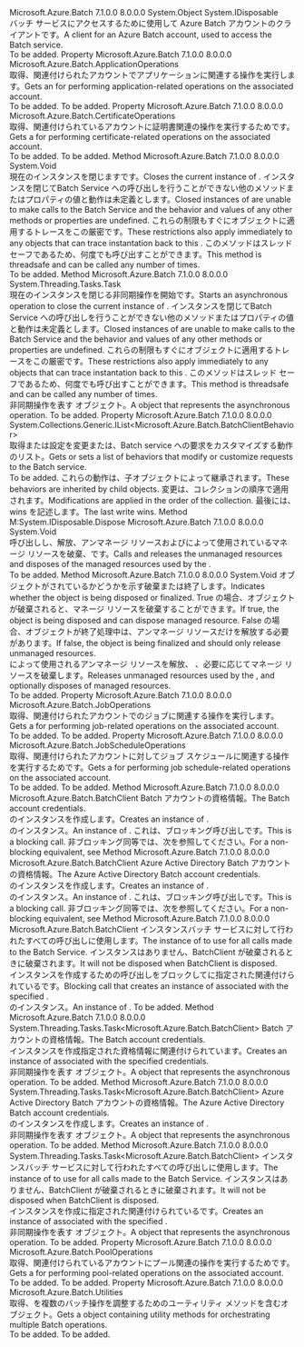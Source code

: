 <Type Name="BatchClient" FullName="Microsoft.Azure.Batch.BatchClient">
  <TypeSignature Language="C#" Value="public class BatchClient : IDisposable" />
  <TypeSignature Language="ILAsm" Value=".class public auto ansi beforefieldinit BatchClient extends System.Object implements class System.IDisposable" />
  <TypeSignature Language="DocId" Value="T:Microsoft.Azure.Batch.BatchClient" />
  <TypeSignature Language="VB.NET" Value="Public Class BatchClient&#xA;Implements IDisposable" />
  <TypeSignature Language="F#" Value="type BatchClient = class&#xA;    interface IDisposable" />
  <AssemblyInfo>
    <AssemblyName>Microsoft.Azure.Batch</AssemblyName>
    <AssemblyVersion>7.1.0.0</AssemblyVersion>
    <AssemblyVersion>8.0.0.0</AssemblyVersion>
  </AssemblyInfo>
  <Base>
    <BaseTypeName>System.Object</BaseTypeName>
  </Base>
  <Interfaces>
    <Interface>
      <InterfaceName>System.IDisposable</InterfaceName>
    </Interface>
  </Interfaces>
  <Docs>
    <summary>
            <span data-ttu-id="ccb9d-101">バッチ サービスにアクセスするために使用して Azure Batch アカウントのクライアントです。</span><span class="sxs-lookup"><span data-stu-id="ccb9d-101">A client for an Azure Batch account, used to access the Batch service.</span></span>
            </summary>
    <remarks>To be added.</remarks>
  </Docs>
  <Members>
    <Member MemberName="ApplicationOperations">
      <MemberSignature Language="C#" Value="public Microsoft.Azure.Batch.ApplicationOperations ApplicationOperations { get; }" />
      <MemberSignature Language="ILAsm" Value=".property instance class Microsoft.Azure.Batch.ApplicationOperations ApplicationOperations" />
      <MemberSignature Language="DocId" Value="P:Microsoft.Azure.Batch.BatchClient.ApplicationOperations" />
      <MemberSignature Language="VB.NET" Value="Public ReadOnly Property ApplicationOperations As ApplicationOperations" />
      <MemberSignature Language="F#" Value="member this.ApplicationOperations : Microsoft.Azure.Batch.ApplicationOperations" Usage="Microsoft.Azure.Batch.BatchClient.ApplicationOperations" />
      <MemberType>Property</MemberType>
      <AssemblyInfo>
        <AssemblyName>Microsoft.Azure.Batch</AssemblyName>
        <AssemblyVersion>7.1.0.0</AssemblyVersion>
        <AssemblyVersion>8.0.0.0</AssemblyVersion>
      </AssemblyInfo>
      <ReturnValue>
        <ReturnType>Microsoft.Azure.Batch.ApplicationOperations</ReturnType>
      </ReturnValue>
      <Docs>
        <summary>
            <span data-ttu-id="ccb9d-102">取得、<see cref="P:Microsoft.Azure.Batch.BatchClient.ApplicationOperations" />関連付けられたアカウントでアプリケーションに関連する操作を実行します。</span><span class="sxs-lookup"><span data-stu-id="ccb9d-102">Gets an <see cref="P:Microsoft.Azure.Batch.BatchClient.ApplicationOperations" /> for performing application-related operations on the associated account.</span></span>
            </summary>
        <value>To be added.</value>
        <remarks>To be added.</remarks>
      </Docs>
    </Member>
    <Member MemberName="CertificateOperations">
      <MemberSignature Language="C#" Value="public Microsoft.Azure.Batch.CertificateOperations CertificateOperations { get; }" />
      <MemberSignature Language="ILAsm" Value=".property instance class Microsoft.Azure.Batch.CertificateOperations CertificateOperations" />
      <MemberSignature Language="DocId" Value="P:Microsoft.Azure.Batch.BatchClient.CertificateOperations" />
      <MemberSignature Language="VB.NET" Value="Public ReadOnly Property CertificateOperations As CertificateOperations" />
      <MemberSignature Language="F#" Value="member this.CertificateOperations : Microsoft.Azure.Batch.CertificateOperations" Usage="Microsoft.Azure.Batch.BatchClient.CertificateOperations" />
      <MemberType>Property</MemberType>
      <AssemblyInfo>
        <AssemblyName>Microsoft.Azure.Batch</AssemblyName>
        <AssemblyVersion>7.1.0.0</AssemblyVersion>
        <AssemblyVersion>8.0.0.0</AssemblyVersion>
      </AssemblyInfo>
      <ReturnValue>
        <ReturnType>Microsoft.Azure.Batch.CertificateOperations</ReturnType>
      </ReturnValue>
      <Docs>
        <summary>
            <span data-ttu-id="ccb9d-103">取得、<see cref="P:Microsoft.Azure.Batch.BatchClient.CertificateOperations" />関連付けられているアカウントに証明書関連の操作を実行するためです。</span><span class="sxs-lookup"><span data-stu-id="ccb9d-103">Gets a <see cref="P:Microsoft.Azure.Batch.BatchClient.CertificateOperations" /> for performing certificate-related operations on the associated account.</span></span>
            </summary>
        <value>To be added.</value>
        <remarks>To be added.</remarks>
      </Docs>
    </Member>
    <Member MemberName="Close">
      <MemberSignature Language="C#" Value="public void Close ();" />
      <MemberSignature Language="ILAsm" Value=".method public hidebysig instance void Close() cil managed" />
      <MemberSignature Language="DocId" Value="M:Microsoft.Azure.Batch.BatchClient.Close" />
      <MemberSignature Language="VB.NET" Value="Public Sub Close ()" />
      <MemberSignature Language="F#" Value="member this.Close : unit -&gt; unit" Usage="batchClient.Close " />
      <MemberType>Method</MemberType>
      <AssemblyInfo>
        <AssemblyName>Microsoft.Azure.Batch</AssemblyName>
        <AssemblyVersion>7.1.0.0</AssemblyVersion>
        <AssemblyVersion>8.0.0.0</AssemblyVersion>
      </AssemblyInfo>
      <ReturnValue>
        <ReturnType>System.Void</ReturnType>
      </ReturnValue>
      <Parameters />
      <Docs>
        <summary>
            <span data-ttu-id="ccb9d-104">現在のインスタンスを閉じます<see cref="T:Microsoft.Azure.Batch.BatchClient" />です。</span><span class="sxs-lookup"><span data-stu-id="ccb9d-104">Closes the current instance of <see cref="T:Microsoft.Azure.Batch.BatchClient" />.</span></span>  
            <span data-ttu-id="ccb9d-105">インスタンスを閉じて<see cref="T:Microsoft.Azure.Batch.BatchClient" />Batch Service への呼び出しを行うことができない他のメソッドまたはプロパティの値と動作は未定義とします。</span><span class="sxs-lookup"><span data-stu-id="ccb9d-105">Closed instances of <see cref="T:Microsoft.Azure.Batch.BatchClient" /> are unable to make calls to the Batch Service and the behavior and values of any other methods or properties are undefined.</span></span> <span data-ttu-id="ccb9d-106">これらの制限もすぐにオブジェクトに適用するトレースをこの厳密<see cref="T:Microsoft.Azure.Batch.BatchClient" />です。</span><span class="sxs-lookup"><span data-stu-id="ccb9d-106">These restrictions also apply immediately to any objects that can trace instantation back to this <see cref="T:Microsoft.Azure.Batch.BatchClient" />.</span></span>
            <span data-ttu-id="ccb9d-107">このメソッドはスレッド セーフであるため、何度でも呼び出すことができます。</span><span class="sxs-lookup"><span data-stu-id="ccb9d-107">This method is threadsafe and can be called any number of times.</span></span>
            </summary>
        <remarks>To be added.</remarks>
      </Docs>
    </Member>
    <Member MemberName="CloseAsync">
      <MemberSignature Language="C#" Value="public System.Threading.Tasks.Task CloseAsync ();" />
      <MemberSignature Language="ILAsm" Value=".method public hidebysig instance class System.Threading.Tasks.Task CloseAsync() cil managed" />
      <MemberSignature Language="DocId" Value="M:Microsoft.Azure.Batch.BatchClient.CloseAsync" />
      <MemberSignature Language="VB.NET" Value="Public Function CloseAsync () As Task" />
      <MemberSignature Language="F#" Value="member this.CloseAsync : unit -&gt; System.Threading.Tasks.Task" Usage="batchClient.CloseAsync " />
      <MemberType>Method</MemberType>
      <AssemblyInfo>
        <AssemblyName>Microsoft.Azure.Batch</AssemblyName>
        <AssemblyVersion>7.1.0.0</AssemblyVersion>
        <AssemblyVersion>8.0.0.0</AssemblyVersion>
      </AssemblyInfo>
      <ReturnValue>
        <ReturnType>System.Threading.Tasks.Task</ReturnType>
      </ReturnValue>
      <Parameters />
      <Docs>
        <summary>
            <span data-ttu-id="ccb9d-108">現在のインスタンスを閉じる非同期操作を開始<see cref="T:Microsoft.Azure.Batch.BatchClient" />です。</span><span class="sxs-lookup"><span data-stu-id="ccb9d-108">Starts an asynchronous operation to close the current instance of <see cref="T:Microsoft.Azure.Batch.BatchClient" />.</span></span>  
            <span data-ttu-id="ccb9d-109">インスタンスを閉じて<see cref="T:Microsoft.Azure.Batch.BatchClient" />Batch Service への呼び出しを行うことができない他のメソッドまたはプロパティの値と動作は未定義とします。</span><span class="sxs-lookup"><span data-stu-id="ccb9d-109">Closed instances of <see cref="T:Microsoft.Azure.Batch.BatchClient" /> are unable to make calls to the Batch Service and the behavior and values of any other methods or properties are undefined.</span></span> <span data-ttu-id="ccb9d-110">これらの制限もすぐにオブジェクトに適用するトレースをこの厳密<see cref="T:Microsoft.Azure.Batch.BatchClient" />です。</span><span class="sxs-lookup"><span data-stu-id="ccb9d-110">These restrictions also apply immediately to any objects that can trace instantation back to this <see cref="T:Microsoft.Azure.Batch.BatchClient" />.</span></span>
            <span data-ttu-id="ccb9d-111">このメソッドはスレッド セーフであるため、何度でも呼び出すことができます。</span><span class="sxs-lookup"><span data-stu-id="ccb9d-111">This method is threadsafe and can be called any number of times.</span></span>
            </summary>
        <returns><span data-ttu-id="ccb9d-112">非同期操作を表す <see cref="T:System.Threading.Tasks.Task" /> オブジェクト。</span><span class="sxs-lookup"><span data-stu-id="ccb9d-112">A <see cref="T:System.Threading.Tasks.Task" /> object that represents the asynchronous operation.</span></span></returns>
        <remarks>To be added.</remarks>
      </Docs>
    </Member>
    <Member MemberName="CustomBehaviors">
      <MemberSignature Language="C#" Value="public System.Collections.Generic.IList&lt;Microsoft.Azure.Batch.BatchClientBehavior&gt; CustomBehaviors { get; set; }" />
      <MemberSignature Language="ILAsm" Value=".property instance class System.Collections.Generic.IList`1&lt;class Microsoft.Azure.Batch.BatchClientBehavior&gt; CustomBehaviors" />
      <MemberSignature Language="DocId" Value="P:Microsoft.Azure.Batch.BatchClient.CustomBehaviors" />
      <MemberSignature Language="VB.NET" Value="Public Property CustomBehaviors As IList(Of BatchClientBehavior)" />
      <MemberSignature Language="F#" Value="member this.CustomBehaviors : System.Collections.Generic.IList&lt;Microsoft.Azure.Batch.BatchClientBehavior&gt; with get, set" Usage="Microsoft.Azure.Batch.BatchClient.CustomBehaviors" />
      <MemberType>Property</MemberType>
      <AssemblyInfo>
        <AssemblyName>Microsoft.Azure.Batch</AssemblyName>
        <AssemblyVersion>7.1.0.0</AssemblyVersion>
        <AssemblyVersion>8.0.0.0</AssemblyVersion>
      </AssemblyInfo>
      <ReturnValue>
        <ReturnType>System.Collections.Generic.IList&lt;Microsoft.Azure.Batch.BatchClientBehavior&gt;</ReturnType>
      </ReturnValue>
      <Docs>
        <summary>
            <span data-ttu-id="ccb9d-113">取得または設定を変更または、Batch service への要求をカスタマイズする動作のリスト。</span><span class="sxs-lookup"><span data-stu-id="ccb9d-113">Gets or sets a list of behaviors that modify or customize requests to the Batch service.</span></span>
            </summary>
        <value>To be added.</value>
        <remarks>
          <para><span data-ttu-id="ccb9d-114">これらの動作は、子オブジェクトによって継承されます。</span><span class="sxs-lookup"><span data-stu-id="ccb9d-114">These behaviors are inherited by child objects.</span></span></para>
          <para><span data-ttu-id="ccb9d-115">変更は、コレクションの順序で適用されます。</span><span class="sxs-lookup"><span data-stu-id="ccb9d-115">Modifications are applied in the order of the collection.</span></span> <span data-ttu-id="ccb9d-116">最後には、wins を記述します。</span><span class="sxs-lookup"><span data-stu-id="ccb9d-116">The last write wins.</span></span></para>
        </remarks>
      </Docs>
    </Member>
    <Member MemberName="Dispose">
      <MemberSignature Language="C#" Value="public void Dispose ();" />
      <MemberSignature Language="ILAsm" Value=".method public hidebysig newslot virtual instance void Dispose() cil managed" />
      <MemberSignature Language="DocId" Value="M:Microsoft.Azure.Batch.BatchClient.Dispose" />
      <MemberSignature Language="VB.NET" Value="Public Sub Dispose ()" />
      <MemberSignature Language="F#" Value="abstract member Dispose : unit -&gt; unit&#xA;override this.Dispose : unit -&gt; unit" Usage="batchClient.Dispose " />
      <MemberType>Method</MemberType>
      <Implements>
        <InterfaceMember>M:System.IDisposable.Dispose</InterfaceMember>
      </Implements>
      <AssemblyInfo>
        <AssemblyName>Microsoft.Azure.Batch</AssemblyName>
        <AssemblyVersion>7.1.0.0</AssemblyVersion>
        <AssemblyVersion>8.0.0.0</AssemblyVersion>
      </AssemblyInfo>
      <ReturnValue>
        <ReturnType>System.Void</ReturnType>
      </ReturnValue>
      <Parameters />
      <Docs>
        <summary>
            <span data-ttu-id="ccb9d-117">呼び出し<see cref="M:Microsoft.Azure.Batch.BatchClient.Close" />し、解放、アンマネージ リソースおよびによって使用されているマネージ リソースを破棄、<see cref="T:Microsoft.Azure.Batch.BatchClient" />です。</span><span class="sxs-lookup"><span data-stu-id="ccb9d-117">Calls <see cref="M:Microsoft.Azure.Batch.BatchClient.Close" /> and releases the unmanaged resources and disposes of the managed resources used by the <see cref="T:Microsoft.Azure.Batch.BatchClient" />.</span></span>
            </summary>
        <remarks>To be added.</remarks>
      </Docs>
    </Member>
    <Member MemberName="Dispose">
      <MemberSignature Language="C#" Value="protected virtual void Dispose (bool disposing);" />
      <MemberSignature Language="ILAsm" Value=".method familyhidebysig newslot virtual instance void Dispose(bool disposing) cil managed" />
      <MemberSignature Language="DocId" Value="M:Microsoft.Azure.Batch.BatchClient.Dispose(System.Boolean)" />
      <MemberSignature Language="VB.NET" Value="Protected Overridable Sub Dispose (disposing As Boolean)" />
      <MemberSignature Language="F#" Value="abstract member Dispose : bool -&gt; unit&#xA;override this.Dispose : bool -&gt; unit" Usage="batchClient.Dispose disposing" />
      <MemberType>Method</MemberType>
      <AssemblyInfo>
        <AssemblyName>Microsoft.Azure.Batch</AssemblyName>
        <AssemblyVersion>7.1.0.0</AssemblyVersion>
        <AssemblyVersion>8.0.0.0</AssemblyVersion>
      </AssemblyInfo>
      <ReturnValue>
        <ReturnType>System.Void</ReturnType>
      </ReturnValue>
      <Parameters>
        <Parameter Name="disposing" Type="System.Boolean" />
      </Parameters>
      <Docs>
        <param name="disposing"><span data-ttu-id="ccb9d-118">オブジェクトがされているかどうかを示す破棄または終了します。</span><span class="sxs-lookup"><span data-stu-id="ccb9d-118">Indicates whether the object is being disposed or finalized.</span></span>  <span data-ttu-id="ccb9d-119">True の場合、オブジェクトが破棄されると、マネージ リソースを破棄することができます。</span><span class="sxs-lookup"><span data-stu-id="ccb9d-119">If true, the object is being disposed and can dispose managed resource.</span></span>  <span data-ttu-id="ccb9d-120">False の場合、オブジェクトが終了処理中は、アンマネージ リソースだけを解放する必要があります。</span><span class="sxs-lookup"><span data-stu-id="ccb9d-120">If false, the object is being finalized and should only release unmanaged resources.</span></span></param>
        <summary>
            <span data-ttu-id="ccb9d-121">によって使用されるアンマネージ リソースを解放、 <see cref="T:Microsoft.Azure.Batch.BatchClient" />、必要に応じてマネージ リソースを破棄します。</span><span class="sxs-lookup"><span data-stu-id="ccb9d-121">Releases unmanaged resources used by the <see cref="T:Microsoft.Azure.Batch.BatchClient" />, and optionally disposes of managed resources.</span></span>
            </summary>
        <remarks>To be added.</remarks>
      </Docs>
    </Member>
    <Member MemberName="JobOperations">
      <MemberSignature Language="C#" Value="public Microsoft.Azure.Batch.JobOperations JobOperations { get; }" />
      <MemberSignature Language="ILAsm" Value=".property instance class Microsoft.Azure.Batch.JobOperations JobOperations" />
      <MemberSignature Language="DocId" Value="P:Microsoft.Azure.Batch.BatchClient.JobOperations" />
      <MemberSignature Language="VB.NET" Value="Public ReadOnly Property JobOperations As JobOperations" />
      <MemberSignature Language="F#" Value="member this.JobOperations : Microsoft.Azure.Batch.JobOperations" Usage="Microsoft.Azure.Batch.BatchClient.JobOperations" />
      <MemberType>Property</MemberType>
      <AssemblyInfo>
        <AssemblyName>Microsoft.Azure.Batch</AssemblyName>
        <AssemblyVersion>7.1.0.0</AssemblyVersion>
        <AssemblyVersion>8.0.0.0</AssemblyVersion>
      </AssemblyInfo>
      <ReturnValue>
        <ReturnType>Microsoft.Azure.Batch.JobOperations</ReturnType>
      </ReturnValue>
      <Docs>
        <summary>
            <span data-ttu-id="ccb9d-122">取得、<see cref="P:Microsoft.Azure.Batch.BatchClient.JobOperations" />関連付けられたアカウントでのジョブに関連する操作を実行します。</span><span class="sxs-lookup"><span data-stu-id="ccb9d-122">Gets a <see cref="P:Microsoft.Azure.Batch.BatchClient.JobOperations" /> for performing job-related operations on the associated account.</span></span>
            </summary>
        <value>To be added.</value>
        <remarks>To be added.</remarks>
      </Docs>
    </Member>
    <Member MemberName="JobScheduleOperations">
      <MemberSignature Language="C#" Value="public Microsoft.Azure.Batch.JobScheduleOperations JobScheduleOperations { get; }" />
      <MemberSignature Language="ILAsm" Value=".property instance class Microsoft.Azure.Batch.JobScheduleOperations JobScheduleOperations" />
      <MemberSignature Language="DocId" Value="P:Microsoft.Azure.Batch.BatchClient.JobScheduleOperations" />
      <MemberSignature Language="VB.NET" Value="Public ReadOnly Property JobScheduleOperations As JobScheduleOperations" />
      <MemberSignature Language="F#" Value="member this.JobScheduleOperations : Microsoft.Azure.Batch.JobScheduleOperations" Usage="Microsoft.Azure.Batch.BatchClient.JobScheduleOperations" />
      <MemberType>Property</MemberType>
      <AssemblyInfo>
        <AssemblyName>Microsoft.Azure.Batch</AssemblyName>
        <AssemblyVersion>7.1.0.0</AssemblyVersion>
        <AssemblyVersion>8.0.0.0</AssemblyVersion>
      </AssemblyInfo>
      <ReturnValue>
        <ReturnType>Microsoft.Azure.Batch.JobScheduleOperations</ReturnType>
      </ReturnValue>
      <Docs>
        <summary>
            <span data-ttu-id="ccb9d-123">取得、<see cref="P:Microsoft.Azure.Batch.BatchClient.JobScheduleOperations" />関連付けられたアカウントに対してジョブ スケジュールに関連する操作を実行するためです。</span><span class="sxs-lookup"><span data-stu-id="ccb9d-123">Gets a <see cref="P:Microsoft.Azure.Batch.BatchClient.JobScheduleOperations" /> for performing job schedule-related operations on the associated account.</span></span>
            </summary>
        <value>To be added.</value>
        <remarks>To be added.</remarks>
      </Docs>
    </Member>
    <Member MemberName="Open">
      <MemberSignature Language="C#" Value="public static Microsoft.Azure.Batch.BatchClient Open (Microsoft.Azure.Batch.Auth.BatchSharedKeyCredentials credentials);" />
      <MemberSignature Language="ILAsm" Value=".method public static hidebysig class Microsoft.Azure.Batch.BatchClient Open(class Microsoft.Azure.Batch.Auth.BatchSharedKeyCredentials credentials) cil managed" />
      <MemberSignature Language="DocId" Value="M:Microsoft.Azure.Batch.BatchClient.Open(Microsoft.Azure.Batch.Auth.BatchSharedKeyCredentials)" />
      <MemberSignature Language="VB.NET" Value="Public Shared Function Open (credentials As BatchSharedKeyCredentials) As BatchClient" />
      <MemberSignature Language="F#" Value="static member Open : Microsoft.Azure.Batch.Auth.BatchSharedKeyCredentials -&gt; Microsoft.Azure.Batch.BatchClient" Usage="Microsoft.Azure.Batch.BatchClient.Open credentials" />
      <MemberType>Method</MemberType>
      <AssemblyInfo>
        <AssemblyName>Microsoft.Azure.Batch</AssemblyName>
        <AssemblyVersion>7.1.0.0</AssemblyVersion>
        <AssemblyVersion>8.0.0.0</AssemblyVersion>
      </AssemblyInfo>
      <ReturnValue>
        <ReturnType>Microsoft.Azure.Batch.BatchClient</ReturnType>
      </ReturnValue>
      <Parameters>
        <Parameter Name="credentials" Type="Microsoft.Azure.Batch.Auth.BatchSharedKeyCredentials" />
      </Parameters>
      <Docs>
        <param name="credentials"><span data-ttu-id="ccb9d-124">Batch アカウントの資格情報。</span><span class="sxs-lookup"><span data-stu-id="ccb9d-124">The Batch account credentials.</span></span></param>
        <summary>
            <span data-ttu-id="ccb9d-125"><see cref="T:Microsoft.Azure.Batch.BatchClient" /> のインスタンスを作成します。</span><span class="sxs-lookup"><span data-stu-id="ccb9d-125">Creates an instance of <see cref="T:Microsoft.Azure.Batch.BatchClient" />.</span></span>
            </summary>
        <returns><span data-ttu-id="ccb9d-126"><see cref="T:Microsoft.Azure.Batch.Protocol.BatchServiceClient" /> のインスタンス。</span><span class="sxs-lookup"><span data-stu-id="ccb9d-126">An instance of <see cref="T:Microsoft.Azure.Batch.Protocol.BatchServiceClient" />.</span></span></returns>
        <remarks>
            <span data-ttu-id="ccb9d-127">これは、ブロッキング呼び出しです。</span><span class="sxs-lookup"><span data-stu-id="ccb9d-127">This is a blocking call.</span></span> <span data-ttu-id="ccb9d-128">非ブロッキング同等では、次を参照してください。<see cref="M:Microsoft.Azure.Batch.BatchClient.OpenAsync(Microsoft.Azure.Batch.Auth.BatchSharedKeyCredentials)" /></span><span class="sxs-lookup"><span data-stu-id="ccb9d-128">For a non-blocking equivalent, see <see cref="M:Microsoft.Azure.Batch.BatchClient.OpenAsync(Microsoft.Azure.Batch.Auth.BatchSharedKeyCredentials)" /></span></span></remarks>
      </Docs>
    </Member>
    <Member MemberName="Open">
      <MemberSignature Language="C#" Value="public static Microsoft.Azure.Batch.BatchClient Open (Microsoft.Azure.Batch.Auth.BatchTokenCredentials credentials);" />
      <MemberSignature Language="ILAsm" Value=".method public static hidebysig class Microsoft.Azure.Batch.BatchClient Open(class Microsoft.Azure.Batch.Auth.BatchTokenCredentials credentials) cil managed" />
      <MemberSignature Language="DocId" Value="M:Microsoft.Azure.Batch.BatchClient.Open(Microsoft.Azure.Batch.Auth.BatchTokenCredentials)" />
      <MemberSignature Language="VB.NET" Value="Public Shared Function Open (credentials As BatchTokenCredentials) As BatchClient" />
      <MemberSignature Language="F#" Value="static member Open : Microsoft.Azure.Batch.Auth.BatchTokenCredentials -&gt; Microsoft.Azure.Batch.BatchClient" Usage="Microsoft.Azure.Batch.BatchClient.Open credentials" />
      <MemberType>Method</MemberType>
      <AssemblyInfo>
        <AssemblyName>Microsoft.Azure.Batch</AssemblyName>
        <AssemblyVersion>7.1.0.0</AssemblyVersion>
        <AssemblyVersion>8.0.0.0</AssemblyVersion>
      </AssemblyInfo>
      <ReturnValue>
        <ReturnType>Microsoft.Azure.Batch.BatchClient</ReturnType>
      </ReturnValue>
      <Parameters>
        <Parameter Name="credentials" Type="Microsoft.Azure.Batch.Auth.BatchTokenCredentials" />
      </Parameters>
      <Docs>
        <param name="credentials"><span data-ttu-id="ccb9d-129">Azure Active Directory Batch アカウントの資格情報。</span><span class="sxs-lookup"><span data-stu-id="ccb9d-129">The Azure Active Directory Batch account credentials.</span></span></param>
        <summary>
            <span data-ttu-id="ccb9d-130"><see cref="T:Microsoft.Azure.Batch.BatchClient" /> のインスタンスを作成します。</span><span class="sxs-lookup"><span data-stu-id="ccb9d-130">Creates an instance of <see cref="T:Microsoft.Azure.Batch.BatchClient" />.</span></span>
            </summary>
        <returns><span data-ttu-id="ccb9d-131"><see cref="T:Microsoft.Azure.Batch.Protocol.BatchServiceClient" /> のインスタンス。</span><span class="sxs-lookup"><span data-stu-id="ccb9d-131">An instance of <see cref="T:Microsoft.Azure.Batch.Protocol.BatchServiceClient" />.</span></span></returns>
        <remarks>
            <span data-ttu-id="ccb9d-132">これは、ブロッキング呼び出しです。</span><span class="sxs-lookup"><span data-stu-id="ccb9d-132">This is a blocking call.</span></span> <span data-ttu-id="ccb9d-133">非ブロッキング同等では、次を参照してください。<see cref="M:Microsoft.Azure.Batch.BatchClient.OpenAsync(Microsoft.Azure.Batch.Auth.BatchTokenCredentials)" /></span><span class="sxs-lookup"><span data-stu-id="ccb9d-133">For a non-blocking equivalent, see <see cref="M:Microsoft.Azure.Batch.BatchClient.OpenAsync(Microsoft.Azure.Batch.Auth.BatchTokenCredentials)" /></span></span></remarks>
      </Docs>
    </Member>
    <Member MemberName="Open">
      <MemberSignature Language="C#" Value="public static Microsoft.Azure.Batch.BatchClient Open (Microsoft.Azure.Batch.Protocol.BatchServiceClient restClient);" />
      <MemberSignature Language="ILAsm" Value=".method public static hidebysig class Microsoft.Azure.Batch.BatchClient Open(class Microsoft.Azure.Batch.Protocol.BatchServiceClient restClient) cil managed" />
      <MemberSignature Language="DocId" Value="M:Microsoft.Azure.Batch.BatchClient.Open(Microsoft.Azure.Batch.Protocol.BatchServiceClient)" />
      <MemberSignature Language="VB.NET" Value="Public Shared Function Open (restClient As BatchServiceClient) As BatchClient" />
      <MemberSignature Language="F#" Value="static member Open : Microsoft.Azure.Batch.Protocol.BatchServiceClient -&gt; Microsoft.Azure.Batch.BatchClient" Usage="Microsoft.Azure.Batch.BatchClient.Open restClient" />
      <MemberType>Method</MemberType>
      <AssemblyInfo>
        <AssemblyName>Microsoft.Azure.Batch</AssemblyName>
        <AssemblyVersion>7.1.0.0</AssemblyVersion>
        <AssemblyVersion>8.0.0.0</AssemblyVersion>
      </AssemblyInfo>
      <ReturnValue>
        <ReturnType>Microsoft.Azure.Batch.BatchClient</ReturnType>
      </ReturnValue>
      <Parameters>
        <Parameter Name="restClient" Type="Microsoft.Azure.Batch.Protocol.BatchServiceClient" />
      </Parameters>
      <Docs>
        <param name="restClient"><span data-ttu-id="ccb9d-134">インスタンス<see cref="T:Microsoft.Azure.Batch.Protocol.BatchServiceClient" />バッチ サービスに対して行われたすべての呼び出しに使用します。</span><span class="sxs-lookup"><span data-stu-id="ccb9d-134">The instance of <see cref="T:Microsoft.Azure.Batch.Protocol.BatchServiceClient" /> to use for all calls made to the Batch Service.</span></span> <span data-ttu-id="ccb9d-135">インスタンスはありません、BatchClient が破棄されるときに破棄されます。</span><span class="sxs-lookup"><span data-stu-id="ccb9d-135">It will not be disposed when BatchClient is disposed.</span></span></param>
        <summary>
            <span data-ttu-id="ccb9d-136">インスタンスを作成するための呼び出しをブロックして<see cref="T:Microsoft.Azure.Batch.BatchClient" />に指定された関連付けられている<see cref="T:Microsoft.Azure.Batch.Protocol.BatchServiceClient" />です。</span><span class="sxs-lookup"><span data-stu-id="ccb9d-136">Blocking call that creates an instance of <see cref="T:Microsoft.Azure.Batch.BatchClient" /> associated with the specified <see cref="T:Microsoft.Azure.Batch.Protocol.BatchServiceClient" />.</span></span>
            </summary>
        <returns><span data-ttu-id="ccb9d-137"><see cref="T:Microsoft.Azure.Batch.Protocol.BatchServiceClient" /> のインスタンス。</span><span class="sxs-lookup"><span data-stu-id="ccb9d-137">An instance of <see cref="T:Microsoft.Azure.Batch.Protocol.BatchServiceClient" />.</span></span></returns>
        <remarks>To be added.</remarks>
      </Docs>
    </Member>
    <Member MemberName="OpenAsync">
      <MemberSignature Language="C#" Value="public static System.Threading.Tasks.Task&lt;Microsoft.Azure.Batch.BatchClient&gt; OpenAsync (Microsoft.Azure.Batch.Auth.BatchSharedKeyCredentials credentials);" />
      <MemberSignature Language="ILAsm" Value=".method public static hidebysig class System.Threading.Tasks.Task`1&lt;class Microsoft.Azure.Batch.BatchClient&gt; OpenAsync(class Microsoft.Azure.Batch.Auth.BatchSharedKeyCredentials credentials) cil managed" />
      <MemberSignature Language="DocId" Value="M:Microsoft.Azure.Batch.BatchClient.OpenAsync(Microsoft.Azure.Batch.Auth.BatchSharedKeyCredentials)" />
      <MemberSignature Language="VB.NET" Value="Public Shared Function OpenAsync (credentials As BatchSharedKeyCredentials) As Task(Of BatchClient)" />
      <MemberSignature Language="F#" Value="static member OpenAsync : Microsoft.Azure.Batch.Auth.BatchSharedKeyCredentials -&gt; System.Threading.Tasks.Task&lt;Microsoft.Azure.Batch.BatchClient&gt;" Usage="Microsoft.Azure.Batch.BatchClient.OpenAsync credentials" />
      <MemberType>Method</MemberType>
      <AssemblyInfo>
        <AssemblyName>Microsoft.Azure.Batch</AssemblyName>
        <AssemblyVersion>7.1.0.0</AssemblyVersion>
        <AssemblyVersion>8.0.0.0</AssemblyVersion>
      </AssemblyInfo>
      <ReturnValue>
        <ReturnType>System.Threading.Tasks.Task&lt;Microsoft.Azure.Batch.BatchClient&gt;</ReturnType>
      </ReturnValue>
      <Parameters>
        <Parameter Name="credentials" Type="Microsoft.Azure.Batch.Auth.BatchSharedKeyCredentials" />
      </Parameters>
      <Docs>
        <param name="credentials"><span data-ttu-id="ccb9d-138">Batch アカウントの資格情報。</span><span class="sxs-lookup"><span data-stu-id="ccb9d-138">The Batch account credentials.</span></span></param>
        <summary>
            <span data-ttu-id="ccb9d-139">インスタンスを作成<see cref="T:Microsoft.Azure.Batch.BatchClient" />指定された資格情報に関連付けられています。</span><span class="sxs-lookup"><span data-stu-id="ccb9d-139">Creates an instance of <see cref="T:Microsoft.Azure.Batch.BatchClient" /> associated with the specified credentials.</span></span>
            </summary>
        <returns><span data-ttu-id="ccb9d-140">非同期操作を表す <see cref="T:System.Threading.Tasks.Task" /> オブジェクト。</span><span class="sxs-lookup"><span data-stu-id="ccb9d-140">A <see cref="T:System.Threading.Tasks.Task" /> object that represents the asynchronous operation.</span></span></returns>
        <remarks>To be added.</remarks>
      </Docs>
    </Member>
    <Member MemberName="OpenAsync">
      <MemberSignature Language="C#" Value="public static System.Threading.Tasks.Task&lt;Microsoft.Azure.Batch.BatchClient&gt; OpenAsync (Microsoft.Azure.Batch.Auth.BatchTokenCredentials credentials);" />
      <MemberSignature Language="ILAsm" Value=".method public static hidebysig class System.Threading.Tasks.Task`1&lt;class Microsoft.Azure.Batch.BatchClient&gt; OpenAsync(class Microsoft.Azure.Batch.Auth.BatchTokenCredentials credentials) cil managed" />
      <MemberSignature Language="DocId" Value="M:Microsoft.Azure.Batch.BatchClient.OpenAsync(Microsoft.Azure.Batch.Auth.BatchTokenCredentials)" />
      <MemberSignature Language="VB.NET" Value="Public Shared Function OpenAsync (credentials As BatchTokenCredentials) As Task(Of BatchClient)" />
      <MemberSignature Language="F#" Value="static member OpenAsync : Microsoft.Azure.Batch.Auth.BatchTokenCredentials -&gt; System.Threading.Tasks.Task&lt;Microsoft.Azure.Batch.BatchClient&gt;" Usage="Microsoft.Azure.Batch.BatchClient.OpenAsync credentials" />
      <MemberType>Method</MemberType>
      <AssemblyInfo>
        <AssemblyName>Microsoft.Azure.Batch</AssemblyName>
        <AssemblyVersion>7.1.0.0</AssemblyVersion>
        <AssemblyVersion>8.0.0.0</AssemblyVersion>
      </AssemblyInfo>
      <ReturnValue>
        <ReturnType>System.Threading.Tasks.Task&lt;Microsoft.Azure.Batch.BatchClient&gt;</ReturnType>
      </ReturnValue>
      <Parameters>
        <Parameter Name="credentials" Type="Microsoft.Azure.Batch.Auth.BatchTokenCredentials" />
      </Parameters>
      <Docs>
        <param name="credentials"><span data-ttu-id="ccb9d-141">Azure Active Directory Batch アカウントの資格情報。</span><span class="sxs-lookup"><span data-stu-id="ccb9d-141">The Azure Active Directory Batch account credentials.</span></span></param>
        <summary>
            <span data-ttu-id="ccb9d-142"><see cref="T:Microsoft.Azure.Batch.BatchClient" /> のインスタンスを作成します。</span><span class="sxs-lookup"><span data-stu-id="ccb9d-142">Creates an instance of <see cref="T:Microsoft.Azure.Batch.BatchClient" />.</span></span>
            </summary>
        <returns><span data-ttu-id="ccb9d-143">非同期操作を表す <see cref="T:System.Threading.Tasks.Task" /> オブジェクト。</span><span class="sxs-lookup"><span data-stu-id="ccb9d-143">A <see cref="T:System.Threading.Tasks.Task" /> object that represents the asynchronous operation.</span></span></returns>
        <remarks>To be added.</remarks>
      </Docs>
    </Member>
    <Member MemberName="OpenAsync">
      <MemberSignature Language="C#" Value="public static System.Threading.Tasks.Task&lt;Microsoft.Azure.Batch.BatchClient&gt; OpenAsync (Microsoft.Azure.Batch.Protocol.BatchServiceClient restClient);" />
      <MemberSignature Language="ILAsm" Value=".method public static hidebysig class System.Threading.Tasks.Task`1&lt;class Microsoft.Azure.Batch.BatchClient&gt; OpenAsync(class Microsoft.Azure.Batch.Protocol.BatchServiceClient restClient) cil managed" />
      <MemberSignature Language="DocId" Value="M:Microsoft.Azure.Batch.BatchClient.OpenAsync(Microsoft.Azure.Batch.Protocol.BatchServiceClient)" />
      <MemberSignature Language="VB.NET" Value="Public Shared Function OpenAsync (restClient As BatchServiceClient) As Task(Of BatchClient)" />
      <MemberSignature Language="F#" Value="static member OpenAsync : Microsoft.Azure.Batch.Protocol.BatchServiceClient -&gt; System.Threading.Tasks.Task&lt;Microsoft.Azure.Batch.BatchClient&gt;" Usage="Microsoft.Azure.Batch.BatchClient.OpenAsync restClient" />
      <MemberType>Method</MemberType>
      <AssemblyInfo>
        <AssemblyName>Microsoft.Azure.Batch</AssemblyName>
        <AssemblyVersion>7.1.0.0</AssemblyVersion>
        <AssemblyVersion>8.0.0.0</AssemblyVersion>
      </AssemblyInfo>
      <ReturnValue>
        <ReturnType>System.Threading.Tasks.Task&lt;Microsoft.Azure.Batch.BatchClient&gt;</ReturnType>
      </ReturnValue>
      <Parameters>
        <Parameter Name="restClient" Type="Microsoft.Azure.Batch.Protocol.BatchServiceClient" />
      </Parameters>
      <Docs>
        <param name="restClient"><span data-ttu-id="ccb9d-144">インスタンス<see cref="T:Microsoft.Azure.Batch.Protocol.BatchServiceClient" />バッチ サービスに対して行われたすべての呼び出しに使用します。</span><span class="sxs-lookup"><span data-stu-id="ccb9d-144">The instance of <see cref="T:Microsoft.Azure.Batch.Protocol.BatchServiceClient" /> to use for all calls made to the Batch Service.</span></span> <span data-ttu-id="ccb9d-145">インスタンスはありません、BatchClient が破棄されるときに破棄されます。</span><span class="sxs-lookup"><span data-stu-id="ccb9d-145">It will not be disposed when BatchClient is disposed.</span></span></param>
        <summary>
            <span data-ttu-id="ccb9d-146">インスタンスを作成<see cref="T:Microsoft.Azure.Batch.BatchClient" />に指定された関連付けられている<see cref="T:Microsoft.Azure.Batch.Protocol.BatchServiceClient" />です。</span><span class="sxs-lookup"><span data-stu-id="ccb9d-146">Creates an instance of <see cref="T:Microsoft.Azure.Batch.BatchClient" /> associated with the specified <see cref="T:Microsoft.Azure.Batch.Protocol.BatchServiceClient" />.</span></span>
            </summary>
        <returns><span data-ttu-id="ccb9d-147">非同期操作を表す <see cref="T:System.Threading.Tasks.Task" /> オブジェクト。</span><span class="sxs-lookup"><span data-stu-id="ccb9d-147">A <see cref="T:System.Threading.Tasks.Task" /> object that represents the asynchronous operation.</span></span></returns>
        <remarks>To be added.</remarks>
      </Docs>
    </Member>
    <Member MemberName="PoolOperations">
      <MemberSignature Language="C#" Value="public Microsoft.Azure.Batch.PoolOperations PoolOperations { get; }" />
      <MemberSignature Language="ILAsm" Value=".property instance class Microsoft.Azure.Batch.PoolOperations PoolOperations" />
      <MemberSignature Language="DocId" Value="P:Microsoft.Azure.Batch.BatchClient.PoolOperations" />
      <MemberSignature Language="VB.NET" Value="Public ReadOnly Property PoolOperations As PoolOperations" />
      <MemberSignature Language="F#" Value="member this.PoolOperations : Microsoft.Azure.Batch.PoolOperations" Usage="Microsoft.Azure.Batch.BatchClient.PoolOperations" />
      <MemberType>Property</MemberType>
      <AssemblyInfo>
        <AssemblyName>Microsoft.Azure.Batch</AssemblyName>
        <AssemblyVersion>7.1.0.0</AssemblyVersion>
        <AssemblyVersion>8.0.0.0</AssemblyVersion>
      </AssemblyInfo>
      <ReturnValue>
        <ReturnType>Microsoft.Azure.Batch.PoolOperations</ReturnType>
      </ReturnValue>
      <Docs>
        <summary>
            <span data-ttu-id="ccb9d-148">取得、<see cref="P:Microsoft.Azure.Batch.BatchClient.PoolOperations" />関連付けられているアカウントにプール関連の操作を実行するためです。</span><span class="sxs-lookup"><span data-stu-id="ccb9d-148">Gets a <see cref="P:Microsoft.Azure.Batch.BatchClient.PoolOperations" /> for performing pool-related operations on the associated account.</span></span>
            </summary>
        <value>To be added.</value>
        <remarks>To be added.</remarks>
      </Docs>
    </Member>
    <Member MemberName="Utilities">
      <MemberSignature Language="C#" Value="public Microsoft.Azure.Batch.Utilities Utilities { get; }" />
      <MemberSignature Language="ILAsm" Value=".property instance class Microsoft.Azure.Batch.Utilities Utilities" />
      <MemberSignature Language="DocId" Value="P:Microsoft.Azure.Batch.BatchClient.Utilities" />
      <MemberSignature Language="VB.NET" Value="Public ReadOnly Property Utilities As Utilities" />
      <MemberSignature Language="F#" Value="member this.Utilities : Microsoft.Azure.Batch.Utilities" Usage="Microsoft.Azure.Batch.BatchClient.Utilities" />
      <MemberType>Property</MemberType>
      <AssemblyInfo>
        <AssemblyName>Microsoft.Azure.Batch</AssemblyName>
        <AssemblyVersion>7.1.0.0</AssemblyVersion>
        <AssemblyVersion>8.0.0.0</AssemblyVersion>
      </AssemblyInfo>
      <ReturnValue>
        <ReturnType>Microsoft.Azure.Batch.Utilities</ReturnType>
      </ReturnValue>
      <Docs>
        <summary>
            <span data-ttu-id="ccb9d-149">取得、<see cref="P:Microsoft.Azure.Batch.BatchClient.Utilities" />を複数のバッチ操作を調整するためのユーティリティ メソッドを含むオブジェクト。</span><span class="sxs-lookup"><span data-stu-id="ccb9d-149">Gets a <see cref="P:Microsoft.Azure.Batch.BatchClient.Utilities" /> object containing utility methods for orchestrating multiple Batch operations.</span></span>
            </summary>
        <value>To be added.</value>
        <remarks>To be added.</remarks>
      </Docs>
    </Member>
  </Members>
</Type>